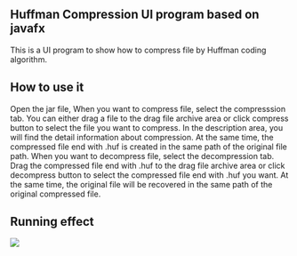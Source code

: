 Huffman Compression UI program based on javafx
------
This is a UI program to show how to compress file by Huffman coding algorithm.

How to use it
------
Open the jar file,
When you want to compress file, select the compresssion tab. You can either drag a file to the drag file archive area or click compress button to select the file you want to compress. In the description area, you will find the detail information about compression. At the same time, the compressed file end with .huf is created in the same path of the original file path.
When you want to decompress file, select the decompression tab. Drag the compressed file end with .huf to the drag file archive area or click decompress button to select the compressed file end with .huf you want. At the same time, the original file will be recovered in the same path of the original compressed file.

Running effect
------
![](https://github.com/wangdong20/huffman/blob/master/HuffmanSample.gif?raw=true)
